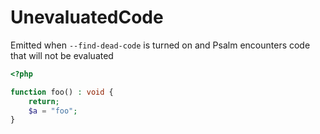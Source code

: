 # UnevaluatedCode

Emitted when `--find-dead-code` is turned on and Psalm encounters code that will not be evaluated

```php
<?php

function foo() : void {
    return;
    $a = "foo";
}
```
